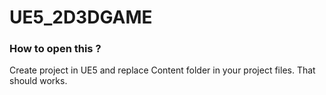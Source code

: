 # UE5_2D3DGAME

### How to open this ?

Create project in UE5 and replace Content folder in your project files. That should works.
